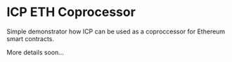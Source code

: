 # ICP ETH Coprocessor

Simple demonstrator how ICP can be used as a coproccessor for Ethereum smart contracts.

More details soon...